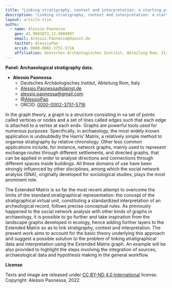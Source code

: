 ```yaml
---
title: "Linking stratigraphy, context and interpretation: a starting proposal"
description: "Linking stratigraphy, context and interpretation: a starting proposal"
layout: article-slim
auths:
  - name: Alessio Paonessa
    geo: 41.9091873,12.4904907
    email: Alessio.Paonessa@dainst.de
    twitter: AlessioPao
    orcid: 0000-0002-3751-5716
    affiliation: Deutsches Archäologisches Institut, Abteilung Rom, Italy
---
```



**Panel: Archaeological stratigraphy data.**

- **Alessio Paonessa**
  - Deutsches Archäologisches Institut, Abteilung Rom, Italy
  - [Alessio.Paonessa@dainst.de](Alessio.Paonessa@dainst.de)
  - [alessio.paonessa@gmail.com](alessio.paonessa@gmail.com)
  - [@AlessioPao](https://twitter.com/AlessioPao)
  - ORCID: [0000-0002-3751-5716](https://orcid.org/0000-0002-3751-5716)

In the graph theory, a graph is a structure consisting in «a set of points called vertices or nodes and a set of lines called edges such that each edge is attached to a vertex at each end». Graphs are powerful tools used for numerous purposes. Specifically, in archaeology, the most widely known application is undoubtedly the Harris’ Matrix, a relatively simple method to organise stratigraphy by relative chronology. Other less common applications include, for instance, network graphs, mainly used to represent exchange routes through different settlements, and directed graphs, that can be applied in order to analyse directions and connections through different spaces inside buildings. All these domains of use have been strongly influenced by other disciplines, among which the social network analysis (SNA), originally developed for sociological studies, plays the most prominent role.

The Extended Matrix is so far the most recent attempt to overcome the limits of the standard stratigraphical representation: the concept of the stratigraphical virtual unit, constituting a standardized interpretation of an archeological record, follows precise conceptual rules. As previously happened to the social network analysis with other kinds of graphs in archaeology, it is possible to go further and take inspiration from the landscape graphs developed in ecology, hence adding further layers to the Extended Matrix so as to link stratigraphy, context and interpretation. The present work aims to account for the basic theory underlying this approach and suggest a possible solution to the problem of linking stratigraphical data and interpretation using the Extended Matrix graph. An example will be also provided to highlight the steps involving the integration of sources, archaeological data and hypothesis making in the general workflow.

**License**

Texts and image are released under [CC BY-ND 4.0 International](https://creativecommons.org/licenses/by-nd/4.0/) license. Copyright: Alessio Paonessa, 2022
